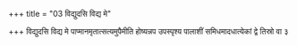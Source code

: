 +++
title = "03 विद्युदसि विद्य मे"

+++
विद्युदसि विद्य मे पाप्मानमृतात्सत्यमुपैमीति होष्यन्नप उपस्पृश्य पालाशीं समिधमादधात्येकां द्वे तिस्रो वा ३